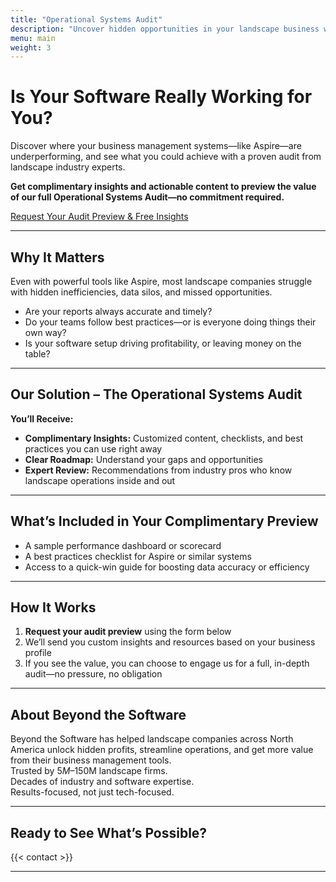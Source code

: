 ```yaml
---
title: "Operational Systems Audit"
description: "Uncover hidden opportunities in your landscape business with our expert audit process."
menu: main
weight: 3
---
```


# Is Your Software Really Working for You?

Discover where your business management systems—like Aspire—are underperforming, and see what you could achieve with a proven audit from landscape industry experts.

**Get complimentary insights and actionable content to preview the value of our full Operational Systems Audit—no commitment required.**

[Request Your Audit Preview & Free Insights](#contact)

---

## Why It Matters

Even with powerful tools like Aspire, most landscape companies struggle with hidden inefficiencies, data silos, and missed opportunities.

- Are your reports always accurate and timely?  
- Do your teams follow best practices—or is everyone doing things their own way?  
- Is your software setup driving profitability, or leaving money on the table?

---

## Our Solution – The Operational Systems Audit

**You’ll Receive:**  
- **Complimentary Insights:** Customized content, checklists, and best practices you can use right away  
- **Clear Roadmap:** Understand your gaps and opportunities  
- **Expert Review:** Recommendations from industry pros who know landscape operations inside and out

---

## What’s Included in Your Complimentary Preview

- A sample performance dashboard or scorecard  
- A best practices checklist for Aspire or similar systems  
- Access to a quick-win guide for boosting data accuracy or efficiency

---

## How It Works

1. **Request your audit preview** using the form below  
2. We’ll send you custom insights and resources based on your business profile  
3. If you see the value, you can choose to engage us for a full, in-depth audit—no pressure, no obligation

---

## About Beyond the Software

Beyond the Software has helped landscape companies across North America unlock hidden profits, streamline operations, and get more value from their business management tools.  
Trusted by $5M–$150M landscape firms.  
Decades of industry and software expertise.  
Results-focused, not just tech-focused.

---

## Ready to See What’s Possible?

{{< contact >}}

---
